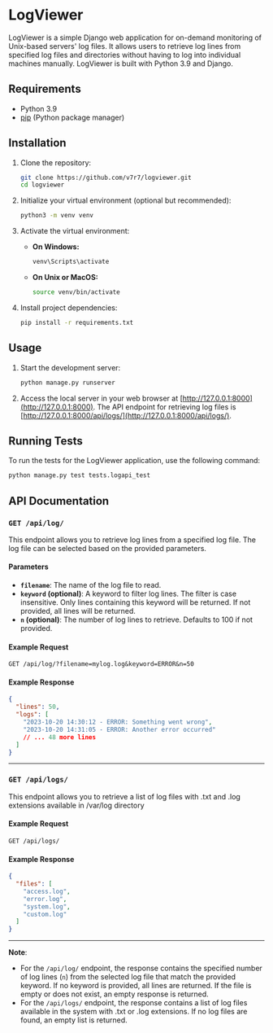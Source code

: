 # LogViewer

LogViewer is a simple Django web application for on-demand monitoring of Unix-based servers' log files. It allows users to retrieve log lines from specified log files and directories without having to log into individual machines manually. LogViewer is built with Python 3.9 and Django.

## Requirements

- Python 3.9
- [pip](https://pip.pypa.io/en/stable/installation/) (Python package manager)

## Installation

1. Clone the repository:

   ```bash
   git clone https://github.com/v7r7/logviewer.git
   cd logviewer
   ```

2. Initialize your virtual environment (optional but recommended):

   ```bash
   python3 -m venv venv
   ```

3. Activate the virtual environment:

   - **On Windows:**

     ```bash
     venv\Scripts\activate
     ```

   - **On Unix or MacOS:**

     ```bash
     source venv/bin/activate
     ```

4. Install project dependencies:

   ```bash
   pip install -r requirements.txt
   ```

## Usage

1. Start the development server:

   ```bash
   python manage.py runserver
   ```

2. Access the local server in your web browser at [http://127.0.0.1:8000](http://127.0.0.1:8000). The API endpoint for retrieving log files is [http://127.0.0.1:8000/api/logs/](http://127.0.0.1:8000/api/logs/).

## Running Tests

To run the tests for the LogViewer application, use the following command:

```bash
python manage.py test tests.logapi_test
```

## API Documentation

### `GET /api/log/`

This endpoint allows you to retrieve log lines from a specified log file. The log file can be selected based on the provided parameters.

#### Parameters

- **`filename`**: The name of the log file to read.
- **`keyword` (optional)**: A keyword to filter log lines. The filter is case insensitive.  Only lines containing this keyword will be returned. If not provided, all lines will be returned.
- **`n` (optional)**: The number of log lines to retrieve. Defaults to 100 if not provided.

#### Example Request

```
GET /api/log/?filename=mylog.log&keyword=ERROR&n=50
```

#### Example Response

```json
{
  "lines": 50,
  "logs": [
    "2023-10-20 14:30:12 - ERROR: Something went wrong",
    "2023-10-20 14:31:05 - ERROR: Another error occurred"
    // ... 48 more lines
  ]
}
```

---

### `GET /api/logs/`

This endpoint allows you to retrieve a list of log files with .txt and .log extensions available in /var/log directory

#### Example Request

```
GET /api/logs/
```

#### Example Response

```json
{
  "files": [
    "access.log",
    "error.log",
    "system.log",
    "custom.log"
  ]
}
```

---

**Note**: 
- For the `/api/log/` endpoint, the response contains the specified number of log lines (`n`) from the selected log file that match the provided keyword. If no keyword is provided, all lines are returned. If the file is empty or does not exist, an empty response is returned.
- For the `/api/logs/` endpoint, the response contains a list of log files available in the system with .txt or .log extensions. If no log files are found, an empty list is returned.